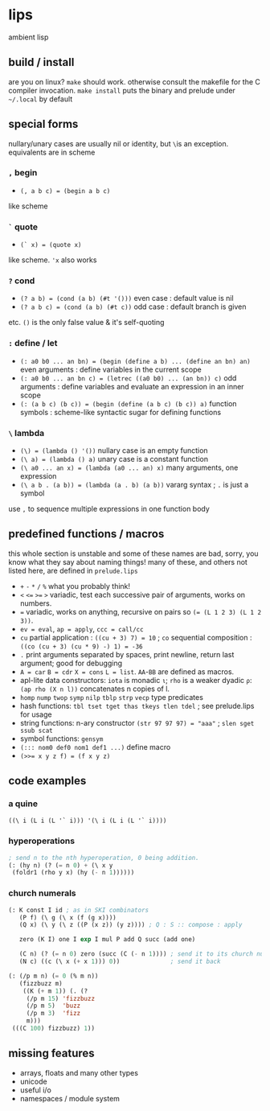 # lips
ambient lisp

## build / install
are you on linux? `make` should work. otherwise consult the
makefile for the C compiler invocation. `make install` puts
the binary and prelude under `~/.local` by default

## special forms
nullary/unary cases are usually nil or identity, but `\`is an
exception. equivalents are in scheme

### `,` begin
- `(, a b c) = (begin a b c)`

like scheme

### <code>\`</code> quote
- <code>(\` x) = (quote x)</code>

like scheme. `'x` also works

### `?` cond
- `(? a b) = (cond (a b) (#t '()))` even case : default value is nil
- `(? a b c) = (cond (a b) (#t c))` odd case : default branch is given

etc. `()` is the only false value & it's self-quoting

### `:` define / let
- `(: a0 b0 ... an bn) = (begin (define a b) ... (define an bn) an)` even arguments : define variables in the current scope
- `(: a0 b0 ... an bn c) = (letrec ((a0 b0) ... (an bn)) c)` odd arguments : define variables and evaluate an expression in an inner scope
- `(: (a b c) (b c)) = (begin (define (a b c) (b c)) a)` function symbols : scheme-like syntactic sugar for defining functions

### `\` lambda
- `(\) = (lambda () '())` nullary case is an empty function
- `(\ a) = (lambda () a)` unary case is a constant function
- `(\ a0 ... an x) = (lambda (a0 ... an) x)` many arguments, one expression
- `(\ a b . (a b)) = (lambda (a . b) (a b))`  vararg syntax ; `.` is just a symbol

use `,` to sequence multiple expressions in one function body

## predefined functions / macros
this whole section is unstable and  some of these names are
bad, sorry, you know what they say about naming things!
many of these, and others not listed here, are defined in
`prelude.lips`

- `+` `-` `*` `/` `%` what you probably think!
- `<` `<=` `>=` `>` variadic, test each successive pair of
  arguments, works on numbers.
- `=` variadic, works on anything, recursive on pairs so
  `(= (L 1 2 3) (L 1 2 3))`.
- `ev = eval`, `ap = apply`, `ccc = call/cc`
- `cu` partial application : `((cu + 3) 7) = 10` ;
  `co` sequential composition : `((co (cu + 3) (cu * 9) -) 1) = -36`
- `.` print arguments separated by spaces, print newline, return
  last argument; good for debugging
- `A = car` `B = cdr` `X = cons` `L = list`. `AA`-`BB` are
  defined as macros.
- apl-lite data constructors: `iota` is monadic `ι`; `rho` is
  a weaker dyadic `ρ`: `(ap rho (X n l))` concatenates n copies
  of l.
- `homp` `nump` `twop` `symp` `nilp` `tblp` `strp` `vecp` type predicates
- hash functions: `tbl tset tget thas tkeys tlen tdel` ; see prelude.lips for usage
- string functions: n-ary constructor `(str 97 97 97) = "aaa"` ; `slen sget ssub scat`
- symbol functions: `gensym`
- `(::: nom0 def0 nom1 def1 ...)` define macro
- `(>>= x y z f) = (f x y z)`

## code examples

### a quine
```lisp
((\ i (L i (L '` i))) '(\ i (L i (L '` i))))
```

### hyperoperations
```lisp
; send n to the nth hyperoperation, 0 being addition.
(: (hy n) (? (= n 0) + (\ x y
 (foldr1 (rho y x) (hy (- n 1))))))
```

### church numerals
```lisp
(: K const I id ; as in SKI combinators
   (P f) (\ g (\ x (f (g x))))
   (Q x) (\ y (\ z ((P (x z)) (y z)))) ; Q : S :: compose : apply

   zero (K I) one I exp I mul P add Q succ (add one)

   (C n) (? (= n 0) zero (succ (C (- n 1)))) ; send it to its church numeral
   (N c) ((c (\ x (+ x 1))) 0))              ; send it back

(: (/p m n) (= 0 (% m n))
   (fizzbuzz m)
    ((K (+ m 1)) (. (?
     (/p m 15) 'fizzbuzz
     (/p m 5)  'buzz
     (/p m 3)  'fizz
     m)))
 (((C 100) fizzbuzz) 1))
```

## missing features
- arrays, floats and many other types
- unicode
- useful i/o
- namespaces / module system
